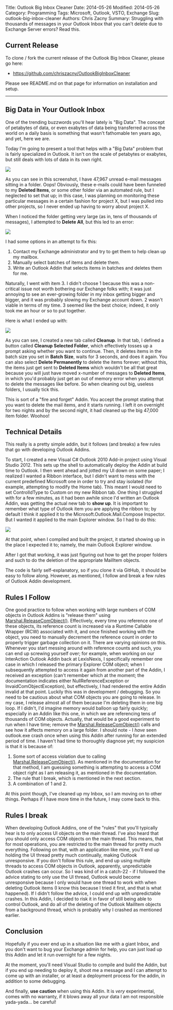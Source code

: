 Title: Outlook Big Inbox Cleaner
Date: 2014-05-26
Modified: 2014-05-26
Category: Programming
Tags: Microsoft, Outlook, VSTO, Exchange
Slug: outlook-big-inbox-cleaner
Authors: Chris Zacny
Summary: Struggling with thousands of messages in your Outlook Inbox that you can't delete due to Exchange Server errors? Read this.

## Current Release ##
To clone / fork the current release of the Outlook Big Inbox Cleaner, please go here:

- <a href="https://github.com/chriszacny/OutlookBigInboxCleaner">https://github.com/chriszacny/OutlookBigInboxCleaner</a>

Please see README.md on that page for information on installation and setup. 

----------

## Big Data in Your Outlook Inbox ##

One of the trending buzzwords you'll hear lately is "Big Data". The concept of petabytes of data, or even exabytes of data being transferred across the world on a daily basis is something that wasn't fathomable ten years ago, and yet, here we are.

Today I'm going to present a tool that helps with a "Big Data" problem that is fairly specialized in Outlook. It isn't on the scale of petabytes or exabytes, but still deals with lots of data in its own right.

<img src="/static/img/blog_posts/outlook_big_inbox_cleaner/inbox.jpg"></img>

As you can see in this screenshot, I have 47,967 unread e-mail messages sitting in a folder. Oops! Obviously, these e-mails could have been funneled to my **Deleted Items**, or some other folder via an automated rule, but I neglected to set that up; in this case, I was planning on monitoring these particular messages in a certain fashion for project X, but I was pulled into other projects, so I never ended up having to worry about project X.

When I noticed the folder getting very large (as in, tens of thousands of messages), I attempted to **Delete All**, but this led to an error: 

<img src="/static/img/blog_posts/outlook_big_inbox_cleaner/memory.jpg"></img>

I had some options in an attempt to fix this:

1. Contact my Exchange administrator and try to get them to help clean up my mailbox. 
2. Manually select batches of items and delete them.
3. Write an Outlook Addin that selects items in batches and deletes them for me. 

Naturally, I went with item 3. I didn't choose 1 because this was a non-critical issue not worth bothering our Exchange folks with; it was just annoying to see an ever-growing folder in my inbox getting bigger and bigger, and it was probably slowing my Exchange account down. 2 wasn't viable in terms of my time. 3 seemed like the best choice; indeed, it only took me an hour or so to put together.

Here is what I ended up with:

<img src="/static/img/blog_posts/outlook_big_inbox_cleaner/ui.jpg"></img>

As you can see, I created a new tab called **Cleanup**. In that tab, I defined a button called **Cleanup Selected Folder**, which effectively tosses up a prompt asking whether you want to continue. Then, it deletes items in the batch size you set in **Batch Size**, waits for 3 seconds, and does it again. You can also select **Delete Permanently** to delete the items forever; without this, the items just get sent to **Deleted Items** which wouldn't be all that great because you will just have moved x-number of messages to **Deleted Items**, in which you'd probably just get an out of memory error when you attempt to delete the messages like before. So when cleaning out big, useless folders, I usually tick this.

This is sort of a "fire and forget" Addin. You accept the prompt stating that you want to delete the mail items, and it starts running. I left it on overnight for two nights and by the second night, it had cleaned up the big 47,000 item folder. Woohoo!

## Technical Details ##
This really is a pretty simple addin, but it follows (and breaks) a few rules that go with developing Outlook Addins. 

To start, I created a new Visual C# Outlook 2010 Add-in project using Visual Studio 2012. This sets up the shell to automatically deploy the Addin at build time to Outlook. I then went ahead and jotted my UI down on some paper; I realized I wanted a Ribbon interface, but I didn't want to mess with the current predefined Microsoft one in order to try and stay isolated (for example, attempting to modify the Home tab). This meant I would need to set ControlIdType to Custom on my new Ribbon tab. One thing I struggled with for a few minutes, as it had been awhile since I'd written an Outlook Addin, was getting the actual new tab to **show up**. It is important to remember what type of Outlook item you are applying the ribbon to; by default I think it applied it to the Microsoft.Outlook.Mail.Compose Inspector. But I wanted it applied to the main Explorer window. So I had to do this:

<img src="/static/img/blog_posts/outlook_big_inbox_cleaner/set_to_explorer.jpg"></img>

At that point, when I compiled and built the project, it started showing up in the place I expected it to; namely, the main Outlook Explorer window.

After I got that working, it was just figuring out how to get the proper folders and such to do the deletion of the appropriate MailItem objects.

The code is fairly self-explanatory, so if you clone it via GitHub, it should be easy to follow along. However, as mentioned, I follow and break a few rules of Outlook Addin development.

## Rules I Follow ##

One good practice to follow when working with large numbers of COM objects in Outlook Addins is "release them" using [Marshal.ReleaseComObject()](http://msdn.microsoft.com/en-us/library/system.runtime.interopservices.marshal.releasecomobject.aspx). Effectively, every time you reference one of these objects, its reference count is increased via a Runtime Callable Wrapper (RCW) associated with it, and once finished working with the object, you need to manually decrement the reference count in order to properly trigger garbage collection on it. There are varying opinions on this. Whenever you start messing around with reference counts and such, you can end up screwing yourself over; for example, when working on our InterAction Outlook Addin back at LexisNexis, I specifically remember one case in which I released the primary Explorer COM object; when I subsequently attempted to access it again from another part of the Addin, I received an exception (can't remember which at the moment; the documentation indicates either NullReferenceException or InvaidComObjectException), but effectively, I had rendered the entire Addin invalid at that point. Luckily this was in development / debugging. So you need to be cautious about what COM objects you are going to release. In my case, I release almost all of them because I'm deleting them in one big loop. If I didn't, I'd imagine memory would balloon up fairly quickly; especially in an Addin like this one, in which we are referencing tens of thousands of COM objects. Actually, that would be a good experiment to run when I have time; remove the [Marshal.ReleaseComObject()](http://msdn.microsoft.com/en-us/library/system.runtime.interopservices.marshal.releasecomobject.aspx) calls and see how it affects memory on a large folder. I should note - I *have* seen outlook.exe crash once when using this Addin after running for an extended period of time. I haven't had time to thoroughly diagnose yet; my suspicion is that it is because of:

1. Some sort of access violation due to calling [Marshal.ReleaseComObject()](http://msdn.microsoft.com/en-us/library/system.runtime.interopservices.marshal.releasecomobject.aspx). As mentioned in the documentation for that method, I am guessing something is attempting to access a COM object right as I am releasing it, as mentioned in the documentation. 
2. The rule that I break, which is mentioned in the next section.
3. A combination of 1 and 2.

At this point though, I've cleaned up my Inbox, so I am moving on to other things. Perhaps if I have more time in the future, I may come back to this.


## Rules I break ##

When developing Outlook Addins, one of the "rules" that you'll typically hear is to only access UI objects on the main thread. I've also heard that you should only access COM objects on the main thread. This means, that for most operations, you are restricted to the main thread for pretty much everything. Following on that, with an application like mine, you'll end up holding the UI thread pretty much continually, making Outlook unresponsive. If you don't follow this rule, and end up using multiple threads to access COM objects in Outlook, apparently, unpredictable Outlook crashes can occur. So I was kind of in a catch-22 - if I followed the advice stating to only use the UI thread, Outlook would become unresponsive because I only would have one thread to work with when deleting Outlook items (I know this because I tried it first, and that is what happened). If I didn't follow the advice, I could end up with unpredictable crashes. In this Addin, I decided to risk it in favor of still being able to control Outlook, and do all of the deleting of the Outlook MailItem objects from a background thread, which is probably why I crashed as mentioned earlier. 

## Conclusion ##
Hopefully if you ever end up in a situation like me with a giant Inbox, and you don't want to bug your Exchange admin for help, you can just load up this Addin and let it run overnight for a few nights. 

At the moment, you'll need Visual Studio to compile and build the Addin, but if you end up needing to deploy it, shoot me a message and I can attempt to come up with an installer, or at least a deployment process for the addin, in addition to some debugging.

And finally, **use caution** when using this Addin. It is *very* experimental, comes with no warranty, if it blows away all your data I am not responsible yada-yada... be careful!